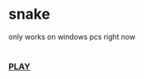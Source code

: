 # snake

only works on windows pcs right now
<br>
<br>
### [PLAY](https://chrissico.github.io/snake/)

